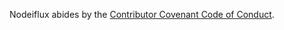 Nodeiflux abides by the [Contributor Covenant Code of Conduct](https://github.com/nodejs/admin/blob/main/CODE_OF_CONDUCT.md).

